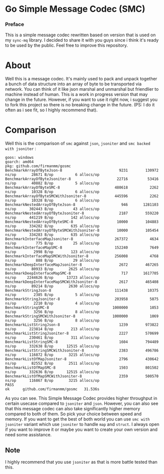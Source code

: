 # Go Simple Message Codec (SMC)

### Preface
This is a simple message codec rewritten based on version that is used on my `sync-mq` library. I decided to share it with you guys since i think it's ready to be used by the public. Feel free to improve this repository.

# About
Well this is a message codec. It's mainly used to pack and unpack together a bunch of data structure into an array of byte to be transported via network. You can think of it like json marshal and unmarshal but friendlier to machine instead of human. This is a work in progress version that may change in the future. However, if you want to use it right now, i suggest you to fork this project so there is no breaking change in the future. (PS: I do it often as i see fit, so I highly recommend that). 

# Comparison

Well this is the comparison of `smc` against `json`, `jsoniter` and `smc backed with jsoniter` :

```
goos: windows
goarch: amd64
pkg: github.com/firmanmm/gosmc
BenchmarkArrayOfByteJson-8                    	    9231	    130972 ns/op	   28671 B/op	       6 allocs/op
BenchmarkArrayOfByteJsoniter-8                	   22716	     53416 ns/op	   40882 B/op	       5 allocs/op
BenchmarkArrayOfByteSMC-8                     	  480618	      2262 ns/op	   10328 B/op	       6 allocs/op
BenchmarkArrayOfByteSMCWithJsoniter-8         	  445596	      2262 ns/op	   10328 B/op	       6 allocs/op
BenchmarkNestedArrayOfByteJson-8              	     946	   1281103 ns/op	  302443 B/op	      43 allocs/op
BenchmarkNestedArrayOfByteJsoniter-8          	    2187	    559220 ns/op	  441219 B/op	     142 allocs/op
BenchmarkNestedArrayOfByteSMC-8               	   10000	    104883 ns/op	  334282 B/op	     635 allocs/op
BenchmarkNestedArrayOfByteSMCWithJsoniter-8   	   10000	    105454 ns/op	  334283 B/op	     635 allocs/op
BenchmarkInterfaceMapJsoniter-8               	  267372	      4634 ns/op	     775 B/op	      25 allocs/op
BenchmarkInterfaceMapSMC-8                    	  152240	      7649 ns/op	    2998 B/op	     123 allocs/op
BenchmarkInterfaceMapSMCWithJsoniter-8        	  256008	      4768 ns/op	     888 B/op	      29 allocs/op
BenchmarkDeepInterfaceMapJsoniter-8           	    2672	    467265 ns/op	   80933 B/op	    2625 allocs/op
BenchmarkDeepInterfaceMapSMC-8                	     717	   1617705 ns/op	 2244626 B/op	   13723 allocs/op
BenchmarkDeepInterfaceMapSMCWithJsoniter-8    	    2617	    465408 ns/op	   89214 B/op	    2630 allocs/op
BenchmarkStringJson-8                         	  111438	     10375 ns/op	    2385 B/op	       5 allocs/op
BenchmarkStringJsoniter-8                     	  203958	      5875 ns/op	    2210 B/op	       4 allocs/op
BenchmarkStringSMC-8                          	 1000000	      1053 ns/op	    3256 B/op	       8 allocs/op
BenchmarkStringSMCWithJsoniter-8              	 1000000	      1069 ns/op	    3256 B/op	       8 allocs/op
BenchmarkListStringJson-8                     	    1239	    973822 ns/op	  223814 B/op	     213 allocs/op
BenchmarkListStringJsoniter-8                 	    2227	    570699 ns/op	  230461 B/op	     311 allocs/op
BenchmarkListStringSMC-8                      	    1604	    794489 ns/op	  332638 B/op	   12515 allocs/op
BenchmarkListStringSMCWithJsoniter-8          	    2383	    496786 ns/op	  116872 B/op	    3215 allocs/op
BenchmarkListOfMapJsoniter-8                  	    2796	    430642 ns/op	   82552 B/op	    2511 allocs/op
BenchmarkListOfMapSMC-8                       	    1503	    801502 ns/op	  332636 B/op	   12515 allocs/op
BenchmarkListOfMapSMCWithJsoniter-8           	    2359	    500570 ns/op	  116867 B/op	    3215 allocs/op
PASS
ok  	github.com/firmanmm/gosmc	31.536s
```

As you can see. This Simple Message Codec provides higher throughput in certain usecase compared to `jsoniter` and `json`. However, you can also see that this message codec can also take significantly higher memory compared to both of them. So pick your choice between speed and memory. If you want to get the best of both world you can use `smc with jsoniter` variant which use `jsoniter` to handle `map` and `struct`. I always open if you want to improve it or maybe you want to create your own version and need some assistance.

## Note
I highly recommend that you use `jsoniter` as that is more battle tested than this.
